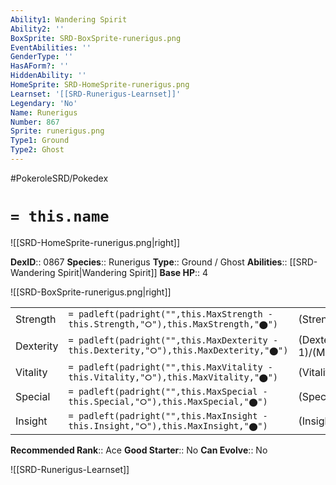 ```yaml
---
Ability1: Wandering Spirit
Ability2: ''
BoxSprite: SRD-BoxSprite-runerigus.png
EventAbilities: ''
GenderType: ''
HasAForm?: ''
HiddenAbility: ''
HomeSprite: SRD-HomeSprite-runerigus.png
Learnset: '[[SRD-Runerigus-Learnset]]'
Legendary: 'No'
Name: Runerigus
Number: 867
Sprite: runerigus.png
Type1: Ground
Type2: Ghost
---
```


#PokeroleSRD/Pokedex

# `= this.name`

![[SRD-HomeSprite-runerigus.png|right]]

**DexID**:: 0867
**Species**:: Runerigus
**Type**:: Ground / Ghost
**Abilities**:: [[SRD-Wandering Spirit|Wandering Spirit]]
**Base HP**:: 4

![[SRD-BoxSprite-runerigus.png|right]]

|           |                                                                                        |                                          |
| --------- | -------------------------------------------------------------------------------------- | ---------------------------------------- |
| Strength  | `= padleft(padright("",this.MaxStrength - this.Strength,"⭘"),this.MaxStrength,"⬤")`    | (Strength::3)/(MaxStrength::6)   |
| Dexterity | `= padleft(padright("",this.MaxDexterity - this.Dexterity,"⭘"),this.MaxDexterity,"⬤")` | (Dexterity:: 1)/(MaxDexterity::3) |
| Vitality  | `= padleft(padright("",this.MaxVitality - this.Vitality,"⭘"),this.MaxVitality,"⬤")`    | (Vitality::4)/(MaxVitality::8)   |
| Special   | `= padleft(padright("",this.MaxSpecial - this.Special,"⭘"),this.MaxSpecial,"⬤")`       | (Special::2)/(MaxSpecial::4)     |
| Insight   | `= padleft(padright("",this.MaxInsight - this.Insight,"⭘"),this.MaxInsight,"⬤")`       | (Insight::3)/(MaxInsight::6)     |

**Recommended Rank**:: Ace
**Good Starter**:: No
**Can Evolve**:: No

![[SRD-Runerigus-Learnset]]